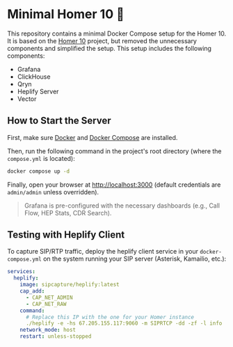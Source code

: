# Minimal Homer 10  🔭

This repository contains a minimal Docker Compose setup for the Homer 10. It is based on the [Homer 10](https://github.com/sipcapture/homer-docker) project, but removed the unnecessary components and simplified the setup. This setup includes the following components:

- Grafana
- ClickHouse
- Qryn
- Heplify Server
- Vector

## How to Start the Server

First, make sure [Docker](https://docs.docker.com/get-docker/) and [Docker Compose](https://docs.docker.com/compose/install/) are installed.

Then, run the following command in the project's root directory (where the `compose.yml` is located):

```bash
docker compose up -d
```

Finally, open your browser at [http://localhost:3000](http://localhost:3000) (default credentials are `admin/admin` unless overridden).  

> Grafana is pre-configured with the necessary dashboards (e.g., Call Flow, HEP Stats, CDR Search).

## Testing with Heplify Client

To capture SIP/RTP traffic, deploy the heplify client service in your `docker-compose.yml` on the system running your SIP server (Asterisk, Kamailio, etc.):

```yaml
services:
  heplify:
    image: sipcapture/heplify:latest
    cap_add:
      - CAP_NET_ADMIN
      - CAP_NET_RAW
    command:
      # Replace this IP with the one for your Homer instance
      ./heplify -e -hs 67.205.155.117:9060 -m SIPRTCP -dd -zf -l info
    network_mode: host
    restart: unless-stopped
```
